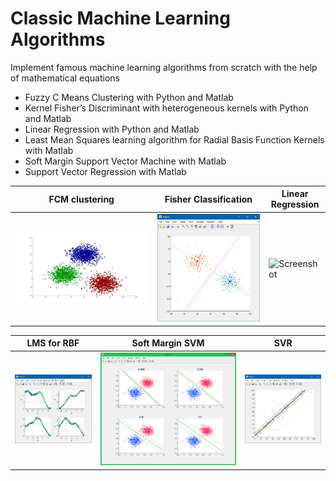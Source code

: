 # Classic Machine Learning Algorithms

Implement famous machine learning algorithms from scratch with the help of mathematical equations

- Fuzzy C Means Clustering with Python and Matlab
- Kernel Fisher’s Discriminant with heterogeneous kernels with Python and Matlab
- Linear Regression with Python and Matlab
- Least Mean Squares learning algorithm for Radial Basis Function Kernels with Matlab
- Soft Margin Support Vector Machine with Matlab
- Support Vector Regression with Matlab

FCM clustering | Fisher Classification | Linear Regression
--- | --- | --- |
![Screenshot](FCM-clustering/screenshot.png) | ![Screenshot](Fisher-Classification/screenshot.PNG) | ![Screenshot](Linear-Regression/screenshot.png) |

LMS for RBF | Soft Margin SVM | SVR
--- | --- | --- |
![Screenshot](LMS-for-RBF/screenshot.jpg) | ![Screenshot](Soft-Margin-SVM/screenshot.png) | ![Screenshot](SVR/screenshot.PNG) |
